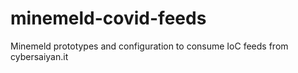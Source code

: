 # minemeld-covid-feeds
Minemeld prototypes and configuration to consume IoC feeds from cybersaiyan.it
